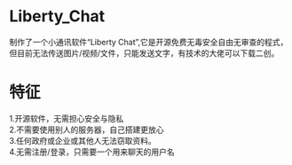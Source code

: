# Liberty_Chat
制作了一个小通讯软件“Liberty Chat”,它是开源免费无毒安全自由无审查的程式，但目前无法传送图片/视频/文件，只能发送文字，有技术的大佬可以下载二创。
# 特征
1.开源软件，无需担心安全与隐私  
2.不需要使用别人的服务器，自己搭建更放心  
3.任何政府或企业或其他人无法窃取资料。  
4.无需注册/登录，只需要一个用来聊天的用户名  
